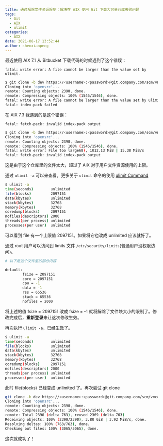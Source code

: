 ```yaml
---
title: 通过解除文件资源限制：解决在 AIX 使用 Git 下载大容量仓库失败问题
tags:
  - Git
  - AIX
  - ulimit
categories:
  - AIX
date: 2021-06-17 13:52:44
author: shenxianpeng
---
```


最近使用 AIX 7.1 从 Bitbucket 下载代码的时候遇到了这个错误：

`fatal: write error: A file cannot be larger than the value set by ulimit.`

```bash
$ git clone -b dev https://<username>:<password>@git.company.com/scm/vmcc/opensrc.git --depth 1
Cloning into 'opensrc'...
remote: Counting objects: 2390, done.
remote: Compressing objects: 100% (1546/1546), done.
fatal: write error: A file cannot be larger than the value set by ulimit.
fatal: index-pack failed
```

在 AIX 7.3 我遇到的是这个错误：

`fatal: fetch-pack: invalid index-pack output`

```bash
$ git clone -b dev https://<username>:<password>@git.company.com/scm/vmcc/opensrc.git --depth 1
Cloning into 'opensrc'...
remote: Counting objects: 2390, done.
remote: Compressing objects: 100% (1546/1546), done.
fatal: write error: File too large68), 1012.13 MiB | 15.38 MiB/s
fatal: fetch-pack: invalid index-pack output
```

这是由于这个仓库里的文件太大，超过了 AIX 对于用户文件资源使用的上限。

通过 `ulimit -a` 可以来查看。更多关于 `ulimit` 命令的使用 [ulimit Command](https://www.ibm.com/docs/en/aix/7.1?topic=u-ulimit-command)

```bash
$ ulimit -a
time(seconds)        unlimited
file(blocks)         2097151
data(kbytes)         unlimited
stack(kbytes)        32768
memory(kbytes)       32768
coredump(blocks)     2097151
nofiles(descriptors) 2000
threads(per process) unlimited
processes(per user)  unlimited
```

可以看到 file 有一个上限值 2097151。如果将它也改成 unlimited 应该就好了。

通过 root 用户可以访问到 limits 文件 `/etc/security/limits`(普通用户没权限访问)。

```bash
# 以下是这个文件里的部分内容

default:
        fsize = 2097151
        core = 2097151
        cpu = -1
        data = -1
        rss = 65536
        stack = 65536
        nofiles = 2000
```

将上述的值 fsize = 2097151 改成 fsize = -1 就将解除了文件块大小的限制了。修改完成后，**重新登录**来让这次修改生效。

再次执行 `ulimit -a`，已经生效了。

```bash
$ ulimit -a
time(seconds)        unlimited
file(blocks)         unlimited
data(kbytes)         unlimited
stack(kbytes)        32768
memory(kbytes)       32768
coredump(blocks)     2097151
nofiles(descriptors) 2000
threads(per process) unlimited
processes(per user)  unlimited
```

此时 file(blocks) 已经变成 unlimited 了。再次尝试 git clone

```bash
git clone -b dev https://<username>:<password>@git.company.com/scm/vmcc/opensrc.git --depth 1
Cloning into 'opensrc'...
remote: Counting objects: 2390, done.
remote: Compressing objects: 100% (1546/1546), done.
remote: Total 2390 (delta 763), reused 2369 (delta 763)
Receiving objects: 100% (2390/2390), 3.80 GiB | 3.92 MiB/s, done.
Resolving deltas: 100% (763/763), done.
Checking out files: 100% (3065/3065), done.
```

这次就成功了！
